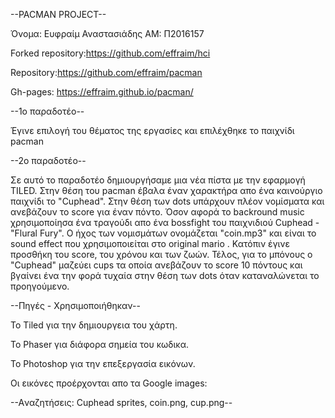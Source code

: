 --PACMAN PROJECT--

Όνομα: Ευφραίμ Αναστασιάδης
AM: Π2016157

Forked repository:https://github.com/effraim/hci

Repository:https://github.com/effraim/pacman

Gh-pages: https://effraim.github.io/pacman/

--1o παραδοτέο--

 Έγινε επιλογή του θέματος της εργασίες και επιλέχθηκε το παιχνίδι pacman
 
--2o παραδοτέο--

Σε αυτό το παραδοτέο δημιουργήσαμε μια νέα πίστα με την εφαρμογή TILED. 
Στην θέση του pacman έβαλα έναν χαρακτήρα απο ένα καινούργιο παιχνίδι το "Cuphead".
Στην θέση των dots υπάρχουν πλέον νομίσματα και ανεβάζουν το score για έναν πόντο.
Όσον αφορά το backround music χρησιμοποίησα ένα τραγούδι απο ένα bossfight του παιχνιδιού Cuphead - "Flural Fury".
O ήχος των νομισμάτων ονομάζεται "coin.mp3" και είναι το sound effect που χρησιμοποιείται στο original mario . 
Κατόπιν έγινε προσθήκη του score, του χρόνου και των ζωών.
Τέλος, για το μπόνους ο "Cuphead" μαζεύει cups τα οποία ανεβάζουν το score 10 πόντους και βγαίνει ένα την φορά
τυχαία στην θέση των dots όταν καταναλώνεται το προηγούμενο. 

--Πηγές - Χρησιμοποιήθηκαν--

Το Tiled για την δημιουργεια του χάρτη.

Το Phaser για διάφορα σημεία του κωδικα.

Το Photoshop για την επεξεργασία εικόνων.

Οι εικόνες προέρχονται απο τα Google images:

--Aναζητήσεις: Cuphead sprites, coin.png, cup.png--
